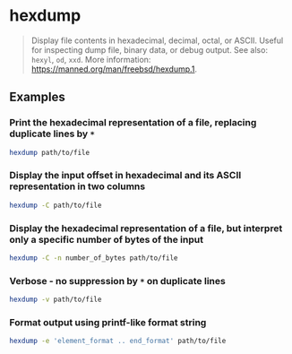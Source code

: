 # hexdump

> Display file contents in hexadecimal, decimal, octal, or ASCII. Useful for inspecting dump file, binary data, or debug output. See also: `hexyl`, `od`, `xxd`. More information: <https://manned.org/man/freebsd/hexdump.1>.

## Examples

### Print the hexadecimal representation of a file, replacing duplicate lines by `*`

```bash
hexdump path/to/file
```

### Display the input offset in hexadecimal and its ASCII representation in two columns

```bash
hexdump -C path/to/file
```

### Display the hexadecimal representation of a file, but interpret only a specific number of bytes of the input

```bash
hexdump -C -n number_of_bytes path/to/file
```

### Verbose - no suppression by `*` on duplicate lines

```bash
hexdump -v path/to/file
```

### Format output using printf-like format string

```bash
hexdump -e 'element_format .. end_format' path/to/file
```
